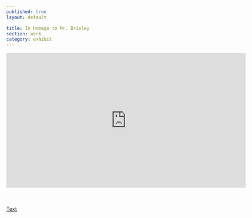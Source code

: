 ```yaml
---
published: true
layout: default

title: In Homage to Mr. Brisley
section: work
category: exhibit
---
```


<iframe src="https://player.vimeo.com/video/163203339" width="640" height="360" frameborder="0" webkitallowfullscreen mozallowfullscreen allowfullscreen></iframe>

<br><br>
<a href="/brisley">Text</a>
